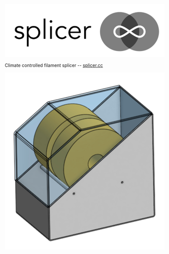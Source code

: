 ![Splicer logo](https://raw.githubusercontent.com/neut/splicer/main/media/logo.png)

Climate controlled filament splicer -- [splicer.cc](http://splicer.cc)

![Splicer mockup](https://raw.githubusercontent.com/neut/splicer/main/media/mockup.jpg)
